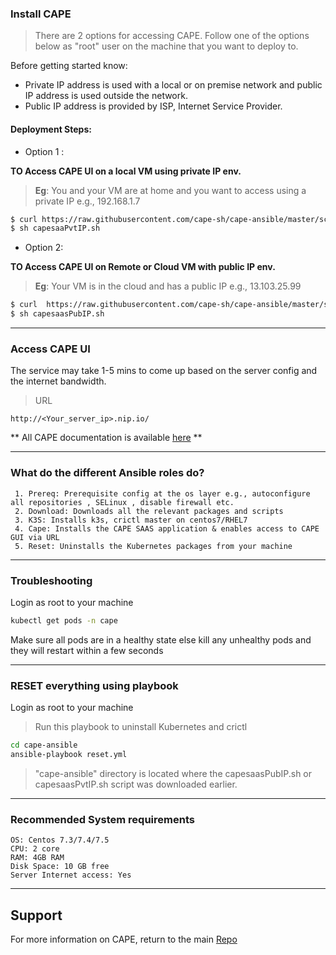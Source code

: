 
### Install CAPE

> There are 2 options for accessing CAPE. Follow one of the options below as "root" user on the machine that you want to deploy to.

Before getting started know:

- Private IP address is used with a local or on premise network and public IP address is used outside the network. 
- Public IP address is provided by ISP, Internet Service Provider.

#### Deployment Steps: 

- Option 1 : 

**TO Access CAPE UI on a local VM using private IP env.**

>   **Eg**: You and your VM are at home and you want to access using a private IP e.g., 192.168.1.7
 
```bash
$ curl https://raw.githubusercontent.com/cape-sh/cape-ansible/master/script/capesaaPvtIP.sh > capesaaPvtIP.sh
$ sh capesaaPvtIP.sh
```

- Option 2:

**TO Access CAPE UI on Remote or Cloud VM with public IP env.**

>   **Eg**: Your VM is in the cloud and has a public IP e.g., 13.103.25.99

```bash
$ curl  https://raw.githubusercontent.com/cape-sh/cape-ansible/master/script/capesaasPubIP.sh > capesaasPubIP.sh
$ sh capesaasPubIP.sh
```
---

### Access CAPE UI 

The service may take 1-5 mins to come up based on the server config and the internet bandwidth.

> URL

```
http://<Your_server_ip>.nip.io/
```
** All CAPE documentation is available [here](https://docs.cape.sh/docs/) **

---

### What do the different Ansible roles do?

```
 1. Prereq: Prerequisite config at the os layer e.g., autoconfigure all repositories , SELinux , disable firewall etc.
 2. Download: Downloads all the relevant packages and scripts
 3. K3S: Installs k3s, crictl master on centos7/RHEL7 
 4. Cape: Installs the CAPE SAAS application & enables access to CAPE GUI via URL
 5. Reset: Uninstalls the Kubernetes packages from your machine 
``` 
---

### Troubleshooting 

Login as root to your machine

```bash
kubectl get pods -n cape
```
Make sure all pods are in a healthy state else kill any unhealthy pods and they will restart within a few seconds

---

### RESET everything using playbook

Login as root to your machine

> Run this playbook to uninstall Kubernetes and crictl

```bash
cd cape-ansible
ansible-playbook reset.yml
```
> "cape-ansible" directory is located where the capesaasPubIP.sh or capesaasPvtIP.sh script was downloaded earlier.

---

### Recommended System requirements

```
OS: Centos 7.3/7.4/7.5  
CPU: 2 core
RAM: 4GB RAM
Disk Space: 10 GB free 
Server Internet access: Yes
```

---

## Support
For more information on CAPE, return to the main [Repo](https://github.com/cape-sh/cape)







